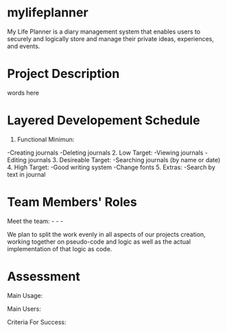 # mylifeplanner
My Life Planner is a diary management system that enables users to securely and logically store and manage their private ideas, experiences, and events.



# Project Description
words here



# Layered Developement Schedule
1. Functional Minimun:

-Creating journals
-Deleting journals
2. Low Target:
     -Viewing journals
     -Editing journals
3. Desireable Target:
     -Searching journals (by name or date)
4. High Target:
     -Good writing system
     -Change fonts
5. Extras:
     -Search by text in journal



# Team Members' Roles

Meet the team:
    -
    -
    -

We plan to split the work evenly in all aspects of our projects creation, working together on pseudo-code and logic as well as the actual implementation of that logic as code.



# Assessment

Main Usage:

Main Users:

Criteria For Success:
